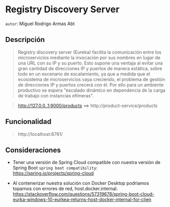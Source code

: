 # Registry Discovery Server
`autor`: Miguel Rodrigo Armas Abt

## Descripción
> Registry discovery server (Eureka) facilita la comunicación entre los microservicios mediante la invocación por sus nombres en lugar de una URL con su IP y su puerto. Esto supone una ventaja al evitar una gran cantidad de direcciones IP y puertos de manera estática, sobre todo en un escenario de escalamiento, ya que a medida que el ecosistema de microservicios vaya creciendo, el problema de gestión de direcciones IP y puertos crecerá con él. Por ello para un ambiente productivo se espera "escalado dinámico en dependencia de la carga de trabajo con instancias efímeras".

> http://127.0.0..1:9000/products ==> http://product-service/products

## Funcionalidad
> http://localhost:8761/

## Consideraciones
- Tener una versión de Spring Cloud compatible con nuestra versión de Spring Boot
  `spring boot compatibility`: https://spring.io/projects/spring-cloud

- Al contenerizar nuestra solución con Docker Desktop podríamos toparnos con errores de red, host.docker.internal.
  https://stackoverflow.com/questions/57319678/spring-boot-cloud-eurka-windows-10-eurkea-returns-host-docker-internal-for-clien
  